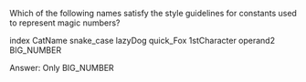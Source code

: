 Which of the following names satisfy the style guidelines for constants used to represent magic numbers?

index
CatName
snake_case
lazyDog
quick_Fox
1stCharacter
operand2
BIG_NUMBER

Answer: Only BIG_NUMBER
